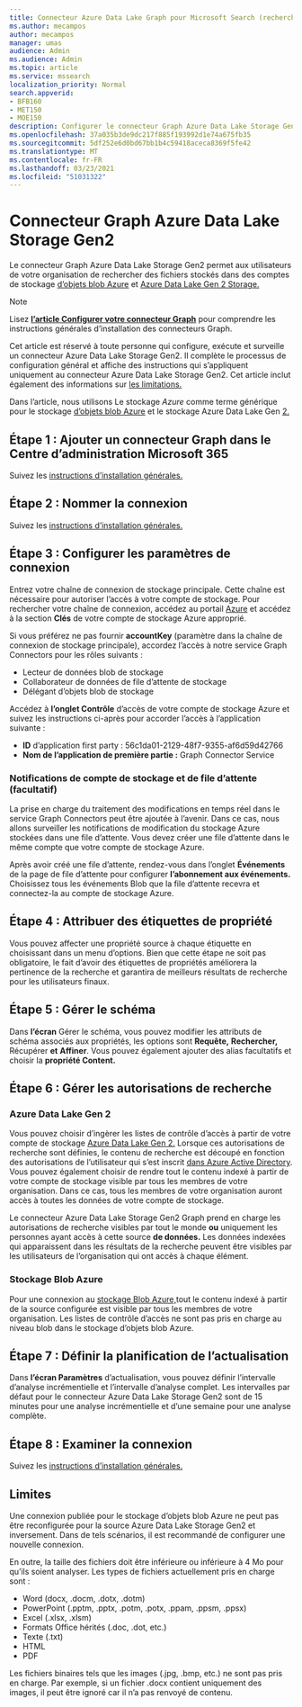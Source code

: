 ```yaml
---
title: Connecteur Azure Data Lake Graph pour Microsoft Search (recherche Microsoft)
ms.author: mecampos
author: mecampos
manager: umas
audience: Admin
ms.audience: Admin
ms.topic: article
ms.service: mssearch
localization_priority: Normal
search.appverid:
- BFB160
- MET150
- MOE150
description: Configurer le connecteur Graph Azure Data Lake Storage Gen2 pour Microsoft Search (recherche Microsoft)
ms.openlocfilehash: 37a035b3de9dc217f885f193992d1e74a675fb35
ms.sourcegitcommit: 5df252e6d0bd67bb1b4c59418aceca8369f5fe42
ms.translationtype: MT
ms.contentlocale: fr-FR
ms.lasthandoff: 03/23/2021
ms.locfileid: "51031322"
---
```

<!---Previous ms.author: monaray --->

# <a name="azure-data-lake-storage-gen2-graph-connector"></a>Connecteur Graph Azure Data Lake Storage Gen2

Le connecteur Graph Azure Data Lake Storage Gen2 permet aux utilisateurs de votre organisation de rechercher des fichiers stockés dans des comptes de stockage [d’objets blob Azure](/azure/storage/blobs/storage-blobs-introduction) et [Azure Data Lake Gen 2 Storage.](/azure/storage/blobs/data-lake-storage-introduction)

> [!NOTE]
> Lisez [**l’article Configurer votre connecteur Graph**](configure-connector.md) pour comprendre les instructions générales d’installation des connecteurs Graph.

Cet article est réservé à toute personne qui configure, exécute et surveille un connecteur Azure Data Lake Storage Gen2. Il complète le processus de configuration général et affiche des instructions qui s’appliquent uniquement au connecteur Azure Data Lake Storage Gen2. Cet article inclut également des informations sur [les limitations.](#limitations)

Dans l’article, nous utilisons Le stockage *Azure* comme terme générique pour le stockage [d’objets blob Azure](/azure/storage/blobs/storage-blobs-introduction) et le stockage Azure Data Lake Gen [2.](/azure/storage/blobs/data-lake-storage-introduction)

## <a name="step-1-add-a-graph-connector-in-the-microsoft-365-admin-center"></a>Étape 1 : Ajouter un connecteur Graph dans le Centre d’administration Microsoft 365

Suivez les [instructions d’installation générales.](./configure-connector.md)
<!---If the above phrase does not apply, delete it and insert specific details for your data source that are different from general setup instructions.-->

## <a name="step-2-name-the-connection"></a>Étape 2 : Nommer la connexion

Suivez les [instructions d’installation générales.](./configure-connector.md)
<!---If the above phrase does not apply, delete it and insert specific details for your data source that are different from general setup instructions.-->

## <a name="step-3-configure-the-connection-settings"></a>Étape 3 : Configurer les paramètres de connexion

Entrez votre chaîne de connexion de stockage principale. Cette chaîne est nécessaire pour autoriser l’accès à votre compte de stockage. Pour rechercher votre chaîne de connexion, accédez au portail [Azure](https://ms.portal.azure.com/#home) et accédez à la section **Clés** de votre compte de stockage Azure approprié.

Si vous préférez ne pas fournir **accountKey** (paramètre dans la chaîne de connexion de stockage principale), accordez l’accès à notre service Graph Connectors pour les rôles suivants :

* Lecteur de données blob de stockage
* Collaborateur de données de file d’attente de stockage
* Délégant d’objets blob de stockage

Accédez à **l’onglet Contrôle** d’accès de votre compte de stockage Azure et suivez les instructions ci-après pour accorder l’accès à l’application suivante :

* **ID** d’application first party : 56c1da01-2129-48f7-9355-af6d59d42766
* **Nom de l’application de première partie :** Graph Connector Service

### <a name="storage-account-and-queue-notifications-optional"></a>Notifications de compte de stockage et de file d’attente (facultatif)

La prise en charge du traitement des modifications en temps réel dans le service Graph Connectors peut être ajoutée à l’avenir. Dans ce cas, nous allons surveiller les notifications de modification du stockage Azure stockées dans une file d’attente. Vous devez créer une file d’attente dans le même compte que votre compte de stockage Azure.

Après avoir créé une file d’attente, rendez-vous dans l’onglet **Événements** de la page de file d’attente pour configurer **l’abonnement aux événements.** Choisissez tous les événements Blob que la file d’attente recevra et connectez-la au compte de stockage Azure.

## <a name="step-4-assign-property-labels"></a>Étape 4 : Attribuer des étiquettes de propriété

Vous pouvez affecter une propriété source à chaque étiquette en choisissant dans un menu d’options. Bien que cette étape ne soit pas obligatoire, le fait d’avoir des étiquettes de propriétés améliorera la pertinence de la recherche et garantira de meilleurs résultats de recherche pour les utilisateurs finaux.

## <a name="step-5-manage-schema"></a>Étape 5 : Gérer le schéma

Dans **l’écran** Gérer le schéma, vous pouvez modifier les attributs de schéma associés aux propriétés, les options sont **Requête,** **Rechercher,** Récupérer **et** **Affiner**. Vous pouvez également ajouter des alias facultatifs et choisir la **propriété Content.**

## <a name="step-6-manage-search-permissions"></a>Étape 6 : Gérer les autorisations de recherche

### <a name="azure-data-lake-gen-2"></a>Azure Data Lake Gen 2

Vous pouvez choisir d’ingèrer les listes de contrôle d’accès à partir de votre compte de stockage [Azure Data Lake Gen 2.](/azure/storage/blobs/data-lake-storage-introduction) Lorsque ces autorisations de recherche sont définies, le contenu de recherche est découpé en fonction des autorisations de l’utilisateur qui s’est inscrit [dans Azure Active Directory](/azure/active-directory/). Vous pouvez également choisir de rendre tout le contenu indexé à partir de votre compte de stockage visible par tous les membres de votre organisation. Dans ce cas, tous les membres de votre organisation auront accès à toutes les données de votre compte de stockage.

Le connecteur Azure Data Lake Storage Gen2 Graph prend en charge les autorisations de recherche visibles par tout le monde **ou** uniquement les personnes ayant accès à cette source **de données.** Les données indexées qui apparaissent dans les résultats de la recherche peuvent être visibles par les utilisateurs de l’organisation qui ont accès à chaque élément.

### <a name="azure-blob-storage"></a>Stockage Blob Azure

Pour une connexion au [stockage Blob Azure,](/azure/storage/blobs/storage-blobs-introduction)tout le contenu indexé à partir de la source configurée est visible par tous les membres de votre organisation. Les listes de contrôle d’accès ne sont pas pris en charge au niveau blob dans le stockage d’objets blob Azure.

## <a name="step-7-set-the-refresh-schedule"></a>Étape 7 : Définir la planification de l’actualisation

Dans **l’écran Paramètres** d’actualisation, vous pouvez définir l’intervalle d’analyse incrémentielle et l’intervalle d’analyse complet. Les intervalles par défaut pour le connecteur Azure Data Lake Storage Gen2 sont de 15 minutes pour une analyse incrémentielle et d’une semaine pour une analyse complète.

## <a name="step-8-review-connection"></a>Étape 8 : Examiner la connexion

Suivez les [instructions d’installation générales.](./configure-connector.md)
<!---If the above phrase does not apply, delete it and insert specific details for your data source that are different from general setup instructions.-->

<!---## Troubleshooting-->
<!---Insert troubleshooting recommendations for this data source-->

## <a name="limitations"></a>Limites

Une connexion publiée pour le stockage d’objets blob Azure ne peut pas être reconfigurée pour la source Azure Data Lake Storage Gen2 et inversement. Dans de tels scénarios, il est recommandé de configurer une nouvelle connexion.

En outre, la taille des fichiers doit être inférieure ou inférieure à 4 Mo pour qu’ils soient analyser. Les types de fichiers actuellement pris en charge sont :

* Word (docx, .docm, .dotx, .dotm)
* PowerPoint (.pptm, .pptx, .potm, .potx, .ppam, .ppsm, .ppsx)
* Excel (.xlsx, .xlsm)
* Formats Office hérités (.doc, .dot, etc.)
* Texte (.txt)
* HTML
* PDF

Les fichiers binaires tels que les images (.jpg, .bmp, etc.) ne sont pas pris en charge. Par exemple, si un fichier .docx contient uniquement des images, il peut être ignoré car il n’a pas renvoyé de contenu.